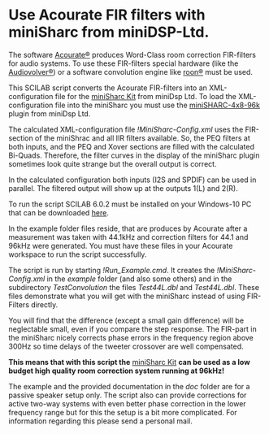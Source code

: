 Use Acourate FIR filters with miniSharc from miniDSP-Ltd.
=========================================================

The software [Acourate®](https://www.audiovero.de/en/acourate.php) produces
Word-Class room correction FIR-filters for audio systems. To use these
FIR-filters special hardware (like the
[Audiovolver®](https://www.audiodata.eu/products/audiovolver.html)) or a
software convolution engine like [roon®](https://roonlabs.com/) must be used.

This SCILAB script converts the Acourate FIR-filters into an XML-configuration
file for the [miniSharc
Kit](https://www.minidsp.com/products/minidspkits/minisharc-kit) from miniDsp
Ltd. To load the XML-configuration file into the miniSharc you must use the
[miniSHARC-4x8-96k](https://www.minidsp.com/products/plugins/minisharc-opendrc-plug-ins/minisharc-4x8-plug-in-detail)
plugin from miniDsp Ltd.

The calculated XML-configuration file *!MiniSharc-Config.xml* uses the
FIR-section of the miniShrac and all IIR filters available. So, the PEQ filters
at both inputs, and the PEQ and Xover sections are filled with the calculated
Bi-Quads. Therefore, the filter curves in the display of the miniSharc plugin
sometimes look quite strange but the overall output is correct.

In the calculated configuration both inputs (I2S and SPDIF) can be used in
parallel. The filtered output will show up at the outputs 1(L) and 2(R).

To run the script SCILAB 6.0.2 must be installed on your Windows-10 PC that can
be downloaded [here](https://www.scilab.org/download/6.0.2).

In the example folder files reside, that are produces by Acourate after a
measurement was taken with 44.1kHz and correction filters for 44.1 and 96kHz
were generated. You must have these files in your Acourate workspace to run the
script successfully.

The script is run by starting *!Run_Example.cmd*. It creates the
*!MiniSharc-Config.xml* in the *example* folder (and also some others) and in
the subdirectory *TestConvolution* the files *Test44L.dbl* and *Test44L.dbl*.
These files demonstrate what you will get with the miniSharc instead of using
FIR-Filters directly.

You will find that the difference (except a small gain difference) will be
neglectable small, even if you compare the step response. The FIR-part in the
miniSharc nicely corrects phase errors in the frequency region above 300Hz so
time delays of the tweeter crossover are well compensated.

**This means that with this script the** [miniSharc
Kit](https://www.minidsp.com/products/minidspkits/minisharc-kit) **can be used
as a low budget high quality room correction system running at 96kHz!**

The example and the provided documentation in the *doc* folder are for a passive
speaker setup only. The script also can provide corrections for active two-way
systems with even better phase correction in the lower frequency range but for
this the setup is a bit more complicated. For information regarding this please
send a personal mail.
